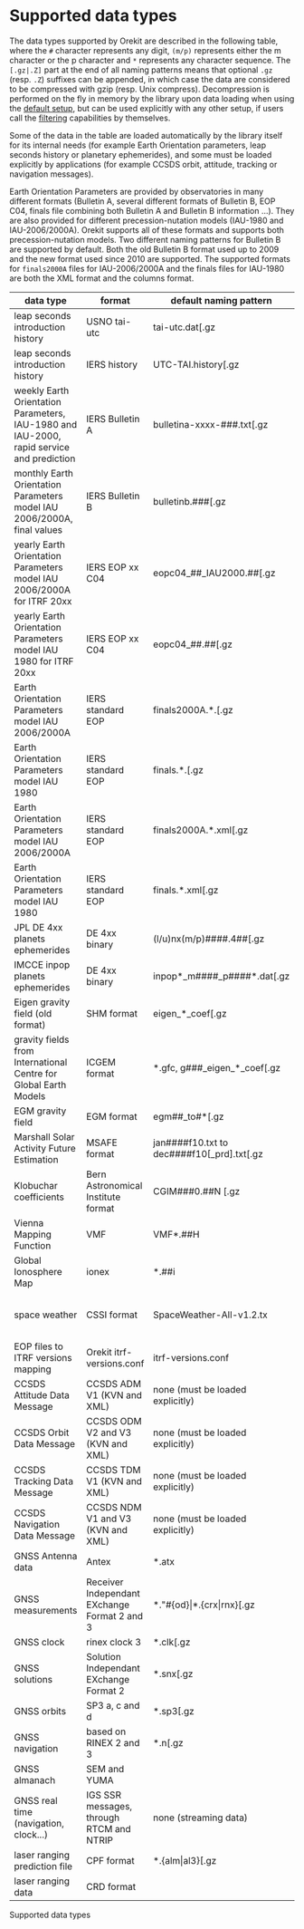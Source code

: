 <!--- Copyright 2002-2021 CS GROUP
  Licensed under the Apache License, Version 2.0 (the "License");
  you may not use this file except in compliance with the License.
  You may obtain a copy of the License at

    http://www.apache.org/licenses/LICENSE-2.0

  Unless required by applicable law or agreed to in writing, software
  distributed under the License is distributed on an "AS IS" BASIS,
  WITHOUT WARRANTIES OR CONDITIONS OF ANY KIND, either express or implied.
  See the License for the specific language governing permissions and
  limitations under the License.
-->

# Supported data types

The data types supported by Orekit are described in the following table, where the `#`
character represents any digit, `(m/p)` represents either the m character or the p
character and `*` represents any character sequence. The `[.gz|.Z]` part at the end of all
naming patterns means that optional `.gz` (resp. `.Z`) suffixes can be appended, in which
case the data are considered to be compressed with gzip (resp. Unix compress). Decompression
is performed on the fly in memory by the library upon data loading when using the
[default setup](./default-configuration.html#Default_setup), but can be used explicitly
with any other setup, if users call the [filtering](./filtering.html) capabilities by
themselves.

Some of the data in the table are loaded automatically by the library itself for its
internal needs (for example Earth Orientation parameters, leap seconds history or
planetary ephemerides), and some must be loaded explicitly by applications (for example
CCSDS orbit, attitude, tracking or navigation messages).

Earth Orientation Parameters are provided by observatories in many different formats
(Bulletin A, several different formats of Bulletin B, EOP C04, finals file combining
both Bulletin A and Bulletin B information ...). They are also provided for different
precession-nutation models (IAU-1980 and IAU-2006/2000A). Orekit supports all of these
formats and supports both precession-nutation models. Two different
naming patterns for Bulletin B are supported by default. Both the old Bulletin B format
used up to 2009 and the new format used since 2010 are supported. The supported formats
for `finals2000A` files for IAU-2006/2000A and the finals files for IAU-1980 are both
the XML format and the columns format.

|                          data type                                                       |       format                                  |          default naming pattern                        |                                                                    source                                                                          |
|------------------------------------------------------------------------------------------|-----------------------------------------------|--------------------------------------------------------|----------------------------------------------------------------------------------------------------------------------------------------------------|
| leap seconds introduction history                                                        | USNO tai-utc                                  | tai-utc.dat[.gz|.Z]                                    | [http://maia.usno.navy.mil/ser7/tai-utc.dat](http://maia.usno.navy.mil/ser7/tai-utc.dat) offline as of 2021                                        |
| leap seconds introduction history                                                        | IERS history                                  | UTC-TAI.history[.gz|.Z]                                | [http://hpiers.obspm.fr/eoppc/bul/bulc/UTC-TAI.history](http://hpiers.obspm.fr/eoppc/bul/bulc/UTC-TAI.history)                                     |
| weekly Earth Orientation Parameters, IAU-1980 and IAU-2000, rapid service and prediction | IERS Bulletin A                               | bulletina-xxxx-\#\#\#.txt[.gz|.Z]                      | [https://www.iers.org/IERS/EN/DataProducts/EarthOrientationData/eop.html](https://www.iers.org/IERS/EN/DataProducts/EarthOrientationData/eop.html) |
| monthly Earth Orientation Parameters model IAU 2006/2000A, final values                  | IERS Bulletin B                               | bulletinb.\#\#\#[.gz|.Z]                               | [ftp://ftp.iers.org/products/eop/bulletinb/format_2009/](ftp://ftp.iers.org/products/eop/bulletinb/format_2009/)                                   |
| yearly Earth Orientation Parameters model IAU 2006/2000A for ITRF 20xx                   | IERS EOP xx C04                               | eopc04\_\#\#\_IAU2000.\#\#[.gz|.Z]                     | [https://hpiers.obspm.fr/eoppc/eop/](https://hpiers.obspm.fr/eoppc/eop/)                                                                           |
| yearly Earth Orientation Parameters model IAU 1980 for ITRF 20xx                         | IERS EOP xx C04                               | eopc04\_\#\#.\#\#[.gz|.Z]                              | [https://hpiers.obspm.fr/eoppc/eop/](https://hpiers.obspm.fr/eoppc/eop/)                                                                           |
| Earth Orientation Parameters model IAU 2006/2000A                                        | IERS standard EOP                             | finals2000A.\*.[.gz|.Z]                                | [https://datacenter.iers.org/data/9/finals2000A.all](https://datacenter.iers.org/data/9/finals2000A.all)                                           |
| Earth Orientation Parameters  model IAU 1980                                             | IERS standard EOP                             | finals.\*.[.gz|.Z]                                     | [https://datacenter.iers.org/data/7/finals.all](https://datacenter.iers.org/data/7/finals.all)                                                     |
| Earth Orientation Parameters model IAU 2006/2000A                                        | IERS standard EOP                             | finals2000A.\*.xml[.gz|.Z]                             | [ftp://ftp.iers.org/products/eop/rapid/standard/xml/finals2000A.all.xml](ftp://ftp.iers.org/products/eop/rapid/standard/xml/finals2000A.all.xml)   |
| Earth Orientation Parameters model IAU 1980                                              | IERS standard EOP                             | finals.\*.xml[.gz|.Z]                                  | [ftp://ftp.iers.org/products/eop/rapid/standard/xml/finals.all.xml](ftp://ftp.iers.org/products/eop/rapid/standard/xml/finals.all.xml)             |
| JPL DE 4xx planets ephemerides                                                           | DE 4xx binary                                 | (l/u)nx(m/p)\#\#\#\#.4\#\#[.gz|.Z]                     | [ftp://ssd.jpl.nasa.gov/pub/eph/planets/Linux/](ftp://ssd.jpl.nasa.gov/pub/eph/planets/Linux/)                                                     |
| IMCCE inpop planets ephemerides                                                          | DE 4xx binary                                 | inpop\*_m\#\#\#\#_p\#\#\#\#*.dat[.gz|.Z]               | [ftp://ftp.imcce.fr/pub/ephem/planets/](ftp://ftp.imcce.fr/pub/ephem/planets/)                                                                     |
| Eigen gravity field (old format)                                                         | SHM format                                    | eigen\_\*\_coef[.gz|.Z]                                | [http://op.gfz-potsdam.de/grace/results/main\_RESULTS.html#gravity](http://op.gfz-potsdam.de/grace/results/main_RESULTS.html#gravity)              |
| gravity fields from International Centre for Global Earth Models                         | ICGEM format                                  | \*.gfc, g\#\#\#\_eigen\_\*\_coef[.gz|.Z]               | [http://icgem.gfz-potsdam.de/ICGEM/modelstab.html](http://icgem.gfz-potsdam.de/ICGEM/modelstab.html)                                               |
| EGM gravity field                                                                        | EGM format                                    | egm\#\#\_to\#\*[.gz|.Z]                                | [ftp://cddis.gsfc.nasa.gov/pub/egm96/general\_info](ftp://cddis.gsfc.nasa.gov/pub/egm96/general_info)                                              |
| Marshall Solar Activity Future Estimation                                                | MSAFE format                                  | jan\#\#\#\#f10.txt to dec\#\#\#\#f10[_prd].txt[.gz|.Z] | [https://www.nasa.gov/msfcsolar/archivedforecast](https://www.nasa.gov/msfcsolar/archivedforecast)                                                 |
| Klobuchar coefficients                                                                   | Bern Astronomical Institute format            | CGIM\#\#\#0.\#\#N [.gz|.Z]                             | [ftp://ftp.aiub.unibe.ch/aiub/CODE/](ftp://ftp.aiub.unibe.ch/aiub/CODE/)                                                                           |
| Vienna Mapping Function                                                                  | VMF                                           | VMF\*.\#\#H                                            | [http://vmf.geo.tuwien.ac.at/trop_products/GRID/](http://vmf.geo.tuwien.ac.at/trop_products/GRID/)                                                 |
| Global Ionosphere Map                                                                    | ionex                                         | \*\.\#\#i                                              | CDDIS                                                                                                                                              |
| space weather                                                                            | CSSI format                                   |SpaceWeather-All-v1.2.tx                                | [ftp://ftp.agi.com/pub/DynamicEarthData/SpaceWeather-All-v1.2.txt](ftp://ftp.agi.com/pub/DynamicEarthData/SpaceWeather-All-v1.2.txt)               |
| EOP files to ITRF versions mapping                                                       | Orekit itrf-versions.conf                     | itrf-versions.conf                                     | [Orekit Physical Data Archive](https://gitlab.orekit.org/orekit/orekit-data/-/archive/master/orekit-data-master.zip)                               |
| CCSDS Attitude Data Message                                                              | CCSDS ADM V1 (KVN and XML)                    | none (must be loaded explicitly)                       | various, can be produced by Orekit itself                                                                                                          |
| CCSDS Orbit Data Message                                                                 | CCSDS ODM V2 and V3 (KVN and XML)             | none (must be loaded explicitly)                       | various, can be produced by Orekit itself                                                                                                          |
| CCSDS Tracking Data Message                                                              | CCSDS TDM V1 (KVN and XML)                    | none (must be loaded explicitly)                       | various, can be produced by Orekit itself                                                                                                          |
| CCSDS Navigation Data Message                                                            | CCSDS NDM V1 and V3 (KVN and XML)             | none (must be loaded explicitly)                       | various, can be produced by Orekit itself                                                                                                          |
| GNSS Antenna data                                                                        | Antex                                         | \*.atx                                                 | various, mainly [IGS](https://files.igs.org/pub/station/general/igs14.atx)                                                                         |
| GNSS measurements                                                                        | Receiver Independant EXchange Format 2 and 3  | \*.\"\#{od}\|\*.{crx\|rnx}[.gz|.Z]                     | various                                                                                                                                            |
| GNSS clock                                                                               | rinex clock 3                                 | \*.clk[.gz|.Z]                                         | various                                                                                                                                            |
| GNSS solutions                                                                           | Solution Independant EXchange Format 2        | \*.snx[.gz|.Z]                                         | various                                                                                                                                            |
| GNSS orbits                                                                              | SP3 a, c and d                                | \*.sp3[.gz|.Z]                                         | various                                                                                                                                            |
| GNSS navigation                                                                          | based on RINEX 2 and 3                        | \*.n[.gz|.Z]                                           | various                                                                                                                                            |
| GNSS almanach                                                                            | SEM and YUMA                                  |                                                        | various                                                                                                                                            |
| GNSS real time (navigation, clock...)                                                    | IGS SSR messages, through RTCM and NTRIP      | none (streaming data)                                  | various, sourcetable usually from [BKG](https://products.igs-ip.net/home)                                                                          |
| laser ranging prediction file                                                            | CPF format                                    | \*.{alm\|al3}[.gz|.Z]                                  | various                                                                                                                                            |
| laser ranging data                                                                       | CRD format                                    |                                                        | various, mainly [CDDIS](https://cddis.nasa.gov)                                                                                                    |
Supported data types
